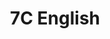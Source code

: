 ---
title: 7C English
layout: grade
image: /img/detective-pikachu-dance.gif
heading: Class Goals
description: >-
  The overarching goal of this course is to improve your ability to communicate in English, both oral and written aspects. To that end we will have different course activities to help strengthen communication abilities and reinforce what you have already learned.
intro:
  blurbs:
    - image: /img/syllabus.svg
      text: >
        Syllabus
      link: sks/fall2022/7C-english/syllabus
    - image: /img/pencil.svg
      text: >
        Assignments
      link: sks/fall2022/7C-english/assignments
---